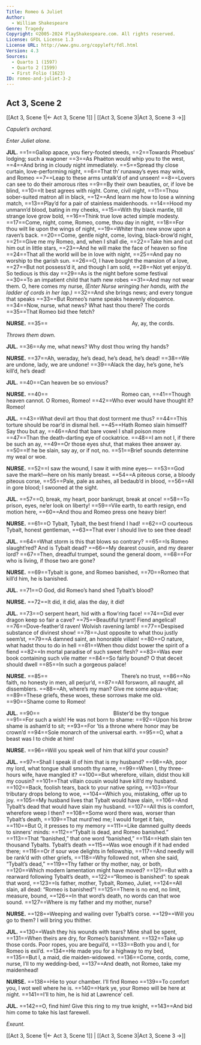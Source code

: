 ```yaml
---
Title: Romeo & Juliet
Author: 
  - William Shakespeare
Genre: Tragedy
Copyright: ©2005-2024 PlayShakespeare.com. All rights reserved.
License: GFDL License 1.3
License URL: http://www.gnu.org/copyleft/fdl.html
Version: 4.3
Sources:
  - Quarto 1 (1597)
  - Quarto 2 (1599)
  - First Folio (1623)
ID: romeo-and-juliet-3-2
---
```


## Act 3, Scene 2
[[Act 3, Scene 1|← Act 3, Scene 1]] | [[Act 3, Scene 3|Act 3, Scene 3 →]]

*Capulet’s orchard.*

*Enter Juliet alone.*

**JUL.**
==1==Gallop apace, you fiery-footed steeds,
==2==Towards Phoebus’ lodging; such a wagoner
==3==As Phaëton would whip you to the west,
==4==And bring in cloudy night immediately.
==5==Spread thy close curtain, love-performing night,
==6==That th’ runaway’s eyes may wink, and Romeo
==7==Leap to these arms untalk’d of and unseen!
==8==Lovers can see to do their amorous rites
==9==By their own beauties, or, if love be blind,
==10==It best agrees with night. Come, civil night,
==11==Thou sober-suited matron all in black,
==12==And learn me how to lose a winning match,
==13==Play’d for a pair of stainless maidenhoods.
==14==Hood my unmann’d blood, bating in my cheeks,
==15==With thy black mantle, till strange love grow bold,
==16==Think true love acted simple modesty.
==17==Come, night, come, Romeo, come, thou day in night,
==18==For thou wilt lie upon the wings of night,
==19==Whiter than new snow upon a raven’s back.
==20==Come, gentle night, come, loving, black-brow’d night,
==21==Give me my Romeo, and, when I shall die,
==22==Take him and cut him out in little stars,
==23==And he will make the face of heaven so fine
==24==That all the world will be in love with night,
==25==And pay no worship to the garish sun.
==26==O, I have bought the mansion of a love,
==27==But not possess’d it, and though I am sold,
==28==Not yet enjoy’d. So tedious is this day
==29==As is the night before some festival
==30==To an impatient child that hath new robes
==31==And may not wear them. O, here comes my nurse,
*(Enter Nurse wringing her hands, with the ladder of cords in her lap.)*
==32==And she brings news; and every tongue that speaks
==33==But Romeo’s name speaks heavenly eloquence.
==34==Now, nurse, what news? What hast thou there? The cords
==35==That Romeo bid thee fetch?

**NURSE.**
==35==                Ay, ay, the cords.

*Throws them down.*

**JUL.**
==36==Ay me, what news? Why dost thou wring thy hands?

**NURSE.**
==37==Ah, weraday, he’s dead, he’s dead, he’s dead!
==38==We are undone, lady, we are undone!
==39==Alack the day, he’s gone, he’s kill’d, he’s dead!

**JUL.**
==40==Can heaven be so envious?

**NURSE.**
==40==              Romeo can,
==41==Though heaven cannot. O Romeo, Romeo!
==42==Who ever would have thought it? Romeo!

**JUL.**
==43==What devil art thou that dost torment me thus?
==44==This torture should be roar’d in dismal hell.
==45==Hath Romeo slain himself? Say thou but ay,
==46==And that bare vowel I shall poison more
==47==Than the death-darting eye of cockatrice.
==48==I am not I, if there be such an ay,
==49==Or those eyes shut, that makes thee answer ay.
==50==If he be slain, say ay, or if not, no.
==51==Brief sounds determine my weal or woe.

**NURSE.**
==52==I saw the wound, I saw it with mine eyes⁠—
==53==God save the mark!—here on his manly breast.
==54==A piteous corse, a bloody piteous corse,
==55==Pale, pale as ashes, all bedaub’d in blood,
==56==All in gore blood; I swooned at the sight.

**JUL.**
==57==O, break, my heart, poor bankrupt, break at once!
==58==To prison, eyes, ne’er look on liberty!
==59==Vile earth, to earth resign, end motion here,
==60==And thou and Romeo press one heavy bier!

**NURSE.**
==61==O Tybalt, Tybalt, the best friend I had!
==62==O courteous Tybalt, honest gentleman,
==63==That ever I should live to see thee dead!

**JUL.**
==64==What storm is this that blows so contrary?
==65==Is Romeo slaught’red? And is Tybalt dead?
==66==My dearest cousin, and my dearer lord?
==67==Then, dreadful trumpet, sound the general doom,
==68==For who is living, if those two are gone?

**NURSE.**
==69==Tybalt is gone, and Romeo banished,
==70==Romeo that kill’d him, he is banished.

**JUL.**
==71==O God, did Romeo’s hand shed Tybalt’s blood?

**NURSE.**
==72==It did, it did, alas the day, it did!

**JUL.**
==73==O serpent heart, hid with a flow’ring face!
==74==Did ever dragon keep so fair a cave?
==75==Beautiful tyrant! Fiend angelical!
==76==Dove-feather’d raven! Wolvish ravening lamb!
==77==Despised substance of divinest show!
==78==Just opposite to what thou justly seem’st,
==79==A damned saint, an honorable villain!
==80==O nature, what hadst thou to do in hell
==81==When thou didst bower the spirit of a fiend
==82==In mortal paradise of such sweet flesh?
==83==Was ever book containing such vile matter
==84==So fairly bound? O that deceit should dwell
==85==In such a gorgeous palace!

**NURSE.**
==85==              There’s no trust,
==86==No faith, no honesty in men, all perjur’d,
==87==All forsworn, all naught, all dissemblers.
==88==Ah, where’s my man? Give me some aqua-vitae;
==89==These griefs, these woes, these sorrows make me old.
==90==Shame come to Romeo!

**JUL.**
==90==              Blister’d be thy tongue
==91==For such a wish! He was not born to shame:
==92==Upon his brow shame is asham’d to sit;
==93==For ’tis a throne where honor may be crown’d
==94==Sole monarch of the universal earth.
==95==O, what a beast was I to chide at him!

**NURSE.**
==96==Will you speak well of him that kill’d your cousin?

**JUL.**
==97==Shall I speak ill of him that is my husband?
==98==Ah, poor my lord, what tongue shall smooth thy name,
==99==When I, thy three-hours wife, have mangled it?
==100==But wherefore, villain, didst thou kill my cousin?
==101==That villain cousin would have kill’d my husband.
==102==Back, foolish tears, back to your native spring,
==103==Your tributary drops belong to woe,
==104==Which you, mistaking, offer up to joy.
==105==My husband lives that Tybalt would have slain,
==106==And Tybalt’s dead that would have slain my husband.
==107==All this is comfort, wherefore weep I then?
==108==Some word there was, worser than Tybalt’s death,
==109==That murd’red me; I would forget it fain,
==110==But O, it presses to my memory
==111==Like damned guilty deeds to sinners’ minds:
==112==“Tybalt is dead, and Romeo banished.”
==113==That “banished,” that one word “banished,”
==114==Hath slain ten thousand Tybalts. Tybalt’s death
==115==Was woe enough if it had ended there;
==116==Or if sour woe delights in fellowship,
==117==And needly will be rank’d with other griefs,
==118==Why followed not, when she said, “Tybalt’s dead,”
==119==Thy father or thy mother, nay, or both,
==120==Which modern lamentation might have moved?
==121==But with a rearward following Tybalt’s death,
==122==“Romeo is banished”: to speak that word,
==123==Is father, mother, Tybalt, Romeo, Juliet,
==124==All slain, all dead: “Romeo is banished”!
==125==There is no end, no limit, measure, bound,
==126==In that word’s death, no words can that woe sound.
==127==Where is my father and my mother, nurse?

**NURSE.**
==128==Weeping and wailing over Tybalt’s corse.
==129==Will you go to them? I will bring you thither.

**JUL.**
==130==Wash they his wounds with tears? Mine shall be spent,
==131==When theirs are dry, for Romeo’s banishment.
==132==Take up those cords. Poor ropes, you are beguil’d,
==133==Both you and I, for Romeo is exil’d.
==134==He made you for a highway to my bed,
==135==But I, a maid, die maiden-widowed.
==136==Come, cords, come, nurse, I’ll to my wedding-bed,
==137==And death, not Romeo, take my maidenhead!

**NURSE.**
==138==Hie to your chamber. I’ll find Romeo
==139==To comfort you, I wot well where he is.
==140==Hark ye, your Romeo will be here at night.
==141==I’ll to him, he is hid at Lawrence’ cell.

**JUL.**
==142==O, find him! Give this ring to my true knight,
==143==And bid him come to take his last farewell.

*Exeunt.*

[[Act 3, Scene 1|← Act 3, Scene 1]] | [[Act 3, Scene 3|Act 3, Scene 3 →]]
